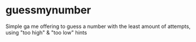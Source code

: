 # guessmynumber

Simple ga me offering to guess a number with the least amount of attempts, using "too high" & "too low" hints
